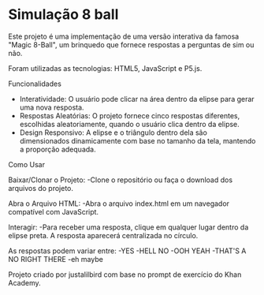 ﻿# Simulação 8 ball

Este projeto é uma implementação de uma versão interativa da famosa "Magic 8-Ball", um brinquedo que fornece respostas a perguntas de sim ou não. 

Foram utilizadas as tecnologias: HTML5, JavaScript e P5.js.

Funcionalidades

- Interatividade: O usuário pode clicar na área dentro da elipse para gerar uma nova resposta.
- Respostas Aleatórias: O projeto fornece cinco respostas diferentes, escolhidas aleatoriamente, quando o usuário clica dentro da elipse.
- Design Responsivo: A elipse e o triângulo dentro dela são dimensionados dinamicamente com base no tamanho da tela, mantendo a proporção adequada.

Como Usar

Baixar/Clonar o Projeto:
-Clone o repositório ou faça o download dos arquivos do projeto.

Abra o Arquivo HTML:
-Abra o arquivo index.html em um navegador compatível com JavaScript.

Interagir: 
-Para receber uma resposta, clique em qualquer lugar dentro da elipse preta. A resposta aparecerá centralizada no círculo.

As respostas podem variar entre:
-YES
-HELL NO
-OOH YEAH
-THAT'S A NO RIGHT THERE
-eh maybe


Projeto criado por justalilbird com base no prompt de exercício do Khan Academy.
